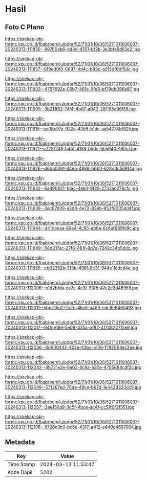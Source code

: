 # Hasil

## Foto C Plano

https://sirekap-obj-formc.kpu.go.id/fbab/pemilu/pdpr/52/71/01/10/06/5271011006007-20240313-111850--89780eb6-dd8d-4551-bf2b-3e3bfa5d63e2.jpg

https://sirekap-obj-formc.kpu.go.id/fbab/pemilu/pdpr/52/71/01/10/06/5271011006007-20240313-111857--8f9ed0f0-0697-4d4c-b83d-a015df6df5dc.jpg

https://sirekap-obj-formc.kpu.go.id/fbab/pemilu/pdpr/52/71/01/10/06/5271011006007-20240313-111903--4757692e-05b7-461c-9fe8-bf79db096e87.jpg

https://sirekap-obj-formc.kpu.go.id/fbab/pemilu/pdpr/52/71/01/10/06/5271011006007-20240313-111909--3b211f82-74f4-4b07-a043-28f165c96f55.jpg

https://sirekap-obj-formc.kpu.go.id/fbab/pemilu/pdpr/52/71/01/10/06/5271011006007-20240313-111915--ae08e97a-922a-40b6-b1dc-aa54774bf825.jpg

https://sirekap-obj-formc.kpu.go.id/fbab/pemilu/pdpr/52/71/01/10/06/5271011006007-20240313-111921--c7251249-b45f-4188-b5de-bb5940e180c7.jpg

https://sirekap-obj-formc.kpu.go.id/fbab/pemilu/pdpr/52/71/01/10/06/5271011006007-20240313-111926--d6ba0391-d4ea-4986-b6b0-628d3c56914a.jpg

https://sirekap-obj-formc.kpu.go.id/fbab/pemilu/pdpr/52/71/01/10/06/5271011006007-20240313-111932--6ad90831-1dac-4eb0-9f28-2733ac279cfc.jpg

https://sirekap-obj-formc.kpu.go.id/fbab/pemilu/pdpr/52/71/01/10/06/5271011006007-20240313-111938--3ac67d09-a3d4-4e72-83eb-653f8305dd4f.jpg

https://sirekap-obj-formc.kpu.go.id/fbab/pemilu/pdpr/52/71/01/10/06/5271011006007-20240313-111944--d41deeaa-89a4-4c85-ab6a-6c6af689fd9c.jpg

https://sirekap-obj-formc.kpu.go.id/fbab/pemilu/pdpr/52/71/01/10/06/5271011006007-20240313-111949--58d017ac-27f6-481f-8d7a-7242c34b5ddc.jpg

https://sirekap-obj-formc.kpu.go.id/fbab/pemilu/pdpr/52/71/01/10/06/5271011006007-20240313-111959--cb92352b-3f3b-498f-8c31-944e1fcdcd4e.jpg

https://sirekap-obj-formc.kpu.go.id/fbab/pemilu/pdpr/52/71/01/10/06/5271011006007-20240313-112006--b1d2bfda-cc7e-4c3f-93f5-47e2e2d48959.jpg

https://sirekap-obj-formc.kpu.go.id/fbab/pemilu/pdpr/52/71/01/10/06/5271011006007-20240313-112011--bbe215d2-2a2c-46c6-a483-edc6e8460493.jpg

https://sirekap-obj-formc.kpu.go.id/fbab/pemilu/pdpr/52/71/01/10/06/5271011006007-20240313-112017--94fce189-5e08-435a-bf87-4174822715e9.jpg

https://sirekap-obj-formc.kpu.go.id/fbab/pemilu/pdpr/52/71/01/10/06/5271011006007-20240313-112036--0d900442-323a-42bc-a106-f782064ec3be.jpg

https://sirekap-obj-formc.kpu.go.id/fbab/pemilu/pdpr/52/71/01/10/06/5271011006007-20240313-112042--8b721e2e-9a02-4c6a-a30e-4795884cdf2c.jpg

https://sirekap-obj-formc.kpu.go.id/fbab/pemilu/pdpr/52/71/01/10/06/5271011006007-20240313-112049--571267ed-70de-49ce-b67d-1e442d330dc9.jpg

https://sirekap-obj-formc.kpu.go.id/fbab/pemilu/pdpr/52/71/01/10/06/5271011006007-20240313-112057--2ee150d9-0c5f-4bce-ac4f-cc51f0f2f551.jpg

https://sirekap-obj-formc.kpu.go.id/fbab/pemilu/pdpr/52/71/01/10/06/5271011006007-20240313-112106--8728e9b0-bc5d-4317-a412-e449c4697004.jpg


## Metadata

| Key        | Value               |
| ---------- | ------------------- |
| Time Stamp | 2024-03-13 11:33:47 |
| Kode Dapil | 5202                |



